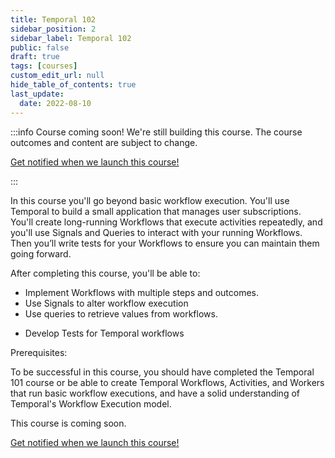 ```yaml
---
title: Temporal 102
sidebar_position: 2
sidebar_label: Temporal 102
public: false
draft: true
tags: [courses]
custom_edit_url: null
hide_table_of_contents: true
last_update:
  date: 2022-08-10
---
```


<!-- Generated Aug 11 2022 -->
<!-- DO NOT edit this file directly. -->

:::info Course coming soon!
We're still building this course. The course outcomes and content are subject to change.

<a className="button button--primary" href="https://pages.temporal.io/get-updates-education">Get notified when we launch this course!</a>

:::

In this course you'll go beyond basic workflow execution. You'll use Temporal to build a small application that manages user subscriptions. You'll create long-running Workflows that execute activities repeatedly, and you'll use Signals and Queries to interact with your running Workflows. Then you’ll write tests for your Workflows to ensure you can maintain them going forward.

After completing this course, you'll be able to:

- Implement Workflows with multiple steps and outcomes.
- Use Signals to alter workflow execution
- Use queries to retrieve values from workflows.
* Develop Tests for Temporal workflows

Prerequisites:

To be successful in this course, you should have completed the Temporal 101 course or be able to create Temporal Workflows, Activities, and Workers that run basic workflow executions, and have a solid understanding of Temporal's Workflow Execution model.

This course is coming soon.

 <a className="button button--primary" href="https://pages.temporal.io/get-updates-education">Get notified when we launch this course!</a> 